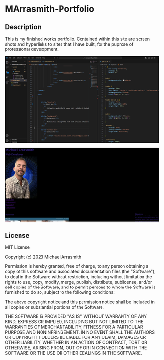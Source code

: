 # MArrasmith-Portfolio

## Description

This is my finished works portfolio.  Contained within this site are screen shots and hyperlinks to sites that I have built, for the puprose of professional development.

![Alt text](assets/images/ScreenGrabMAPortfolio.PNG)

![Alt text](assets/images/ScreenGrabMAPortfolio2.PNG)


## License

MIT License

Copyright (c) 2023 Michael Arrasmith

Permission is hereby granted, free of charge, to any person obtaining a copy
of this software and associated documentation files (the "Software"), to deal
in the Software without restriction, including without limitation the rights
to use, copy, modify, merge, publish, distribute, sublicense, and/or sell
copies of the Software, and to permit persons to whom the Software is
furnished to do so, subject to the following conditions:

The above copyright notice and this permission notice shall be included in all
copies or substantial portions of the Software.

THE SOFTWARE IS PROVIDED "AS IS", WITHOUT WARRANTY OF ANY KIND, EXPRESS OR
IMPLIED, INCLUDING BUT NOT LIMITED TO THE WARRANTIES OF MERCHANTABILITY,
FITNESS FOR A PARTICULAR PURPOSE AND NONINFRINGEMENT. IN NO EVENT SHALL THE
AUTHORS OR COPYRIGHT HOLDERS BE LIABLE FOR ANY CLAIM, DAMAGES OR OTHER
LIABILITY, WHETHER IN AN ACTION OF CONTRACT, TORT OR OTHERWISE, ARISING FROM,
OUT OF OR IN CONNECTION WITH THE SOFTWARE OR THE USE OR OTHER DEALINGS IN THE
SOFTWARE.

